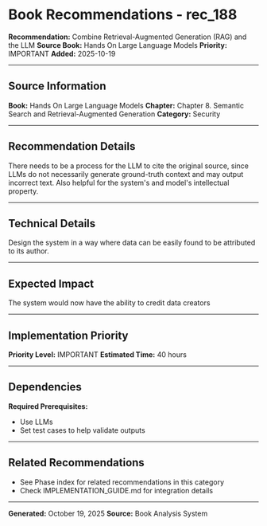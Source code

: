 # Book Recommendations - rec_188

**Recommendation:** Combine Retrieval-Augmented Generation (RAG) and the LLM
**Source Book:** Hands On Large Language Models
**Priority:** IMPORTANT
**Added:** 2025-10-19

---

## Source Information

**Book:** Hands On Large Language Models
**Chapter:** Chapter 8. Semantic Search and Retrieval-Augmented Generation
**Category:** Security

---

## Recommendation Details

There needs to be a process for the LLM to cite the original source, since LLMs do not necessarily generate ground-truth context and may output incorrect text. Also helpful for the system's and model's intellectual property.

---

## Technical Details

Design the system in a way where data can be easily found to be attributed to its author.

---

## Expected Impact

The system would now have the ability to credit data creators

---

## Implementation Priority

**Priority Level:** IMPORTANT
**Estimated Time:** 40 hours

---

## Dependencies

**Required Prerequisites:**

- Use LLMs
- Set test cases to help validate outputs


---

## Related Recommendations

- See Phase index for related recommendations in this category
- Check IMPLEMENTATION_GUIDE.md for integration details

---

**Generated:** October 19, 2025
**Source:** Book Analysis System
